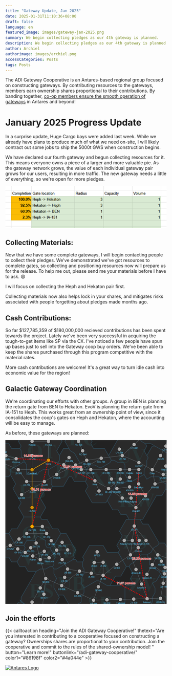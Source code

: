 ```yaml
---
title: "Gateway Update, Jan 2025"
date: 2025-01-31T11:10:36+08:00
draft: false
language: en
featured_image: images/gateway-jan-2025.png
summary: We begin collecting pledges as our 4th gateway is planned.
description: We begin collecting pledges as our 4th gateway is planned.
author: Archiel
authorimage: images/archiel.png
accessCategories: Posts
tags: Posts
---
```


The ADI Gateway Cooperative is an Antares-based regional group focused on constructing gateways. By contributing resources to the gateways, members earn ownership shares proportional to their contributions. By banding together, [co-op members ensure the smooth operation of gateways](/adi-gateway-cooperative/) in Antares and beyond!

# January 2025 Progress Update

In a surprise update, Huge Cargo bays were added last week. While we already have plans to produce much of what we need on-site, I will likely contract out some jobs to ship the 5000t GWS when construction begins.

We have declared our fourth gateway and begun collecting resources for it. This means everyone owns a piece of a larger and more valuable pie. As the gateway network grows, the value of each individual gateway pair grows for our users, resulting in more traffic. The new gateway needs a little of everything, so we're open for more pledges.

![Picture of text, list of the 4 gateways.](gatewayList2025.png)

## Collecting Materials:

Now that we have some complete gateways, I will begin contacting people to collect their pledges. We've demonstrated we've got resources to complete gates, so collecting and positioning resources now will prepare us for the release. To help me out, please send me your materials before I have to ask. 😄

I will focus on collecting the Heph and Hekaton pair first. 

Collecting materials now also helps lock in your shares, and mitigates risks associated with people forgetting about pledges made months ago.

## Cash Contributions:

So far $127,785,359 of $180,000,000 recieved contributions has been spent towards the project. Lately we've been very successful in acquiring the tough-to-get items like SP via the CX. I've noticed a few people have spun up bases just to sell into the Gateway coop buy orders. We've been able to keep the shares purchased through this program competitive with the material rates. 

More cash contributions are welcome! It's a great way to turn idle cash into economic value for the region!

## Galactic Gateway Coordination

We're coordinating our efforts with other groups. A group in BEN is planning the return gate from BEN to Hekaton. EvoV is planning the return gate from IA-151 to Heph. This works great from an ownership point of view, since it consolidates the coop's gates on Heph and Hekaton, where the accounting will be easy to manage.

As before, these gateways are planned:

![Map of the universe with a few gateway lines added.](in-progress-dec-2024.png)

## Join the efforts

{{< calltoaction heading="Join the ADI Gateway Cooperative!" thetext="Are you interested in contributing to a cooperative focused on constructing a gateway? Ownerships shares are proportional to your contribution. Join the cooperative and commit to the rules of the shared-ownership model! " button="Learn more!" buttonlink="/adi-gateway-cooperative/"  color1="#86198f" color2="#4a044e" >}}


[![Antares Logo](/images/ADI-Discord.png)](https://discord.gg/gmx7br5XBQ)

